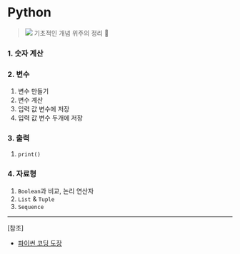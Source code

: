# Python 
> <img src="https://img.shields.io/badge/Python-3776AB?style=flat-square&logo=Python&logoColor=white"/> 기초적인 개념 위주의 정리 📘

### 1. 숫자 계산
  
### 2. 변수 

1. 변수 만들기
2. 변수 계산 
3. 입력 값 변수에 저장 
4. 입력 값 변수 두개에 저장 

### 3. 출력

1. `print()`

### 4. 자료형

1. `Boolean`과 비교, 논리 연산자
2. `List` & `Tuple`
3. `Sequence`




------
[참조]
- [파이썬 코딩 도장](https://dojang.io/course/view.php?id=7)

